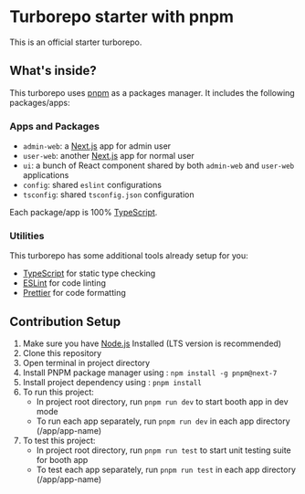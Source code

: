 # Turborepo starter with pnpm

This is an official starter turborepo.

## What's inside?

This turborepo uses [pnpm](https://pnpm.io) as a packages manager. It includes the following packages/apps:

### Apps and Packages

- `admin-web`: a [Next.js](https://nextjs.org) app for admin user
- `user-web`: another [Next.js](https://nextjs.org) app for normal user
- `ui`: a bunch of React component shared by both `admin-web` and `user-web` applications
- `config`: shared `eslint` configurations
- `tsconfig`: shared `tsconfig.json` configuration

Each package/app is 100% [TypeScript](https://www.typescriptlang.org/).

### Utilities

This turborepo has some additional tools already setup for you:

- [TypeScript](https://www.typescriptlang.org/) for static type checking
- [ESLint](https://eslint.org/) for code linting
- [Prettier](https://prettier.io) for code formatting

## Contribution Setup

1. Make sure you have [Node.js](https://nodejs.org/en/) Installed (LTS version is recommended)
2. Clone this repository
3. Open terminal in project directory
4. Install PNPM package manager using : `npm install -g pnpm@next-7`
5. Install project dependency using : `pnpm install`
6. To run this project:
   - In project root directory, run `pnpm run dev` to start booth app in dev mode
   - To run each app separately, run `pnpm run dev` in each app directory (/app/app-name)
7. To test this project:
   - In project root directory, run `pnpm run test` to start unit testing suite for booth app
   - To test each app separately, run `pnpm run test` in each app directory (/app/app-name)

